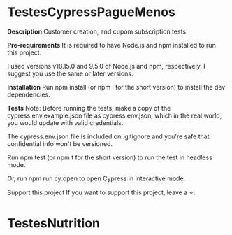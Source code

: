 # TestesCypressPagueMenos
**Description**
Customer creation, and cupom subscription tests

**Pre-requirements**
It is required to have Node.js and npm installed to run this project.

I used versions v18.15.0 and 9.5.0 of Node.js and npm, respectively. I suggest you use the same or later versions.

**Installation**
Run npm install (or npm i for the short version) to install the dev dependencies.

**Tests**
Note: Before running the tests, make a copy of the cypress.env.example.json file as cypress.env.json, which in the real world, you would update with valid credentials.

The cypress.env.json file is included on .gitignore and you're safe that confidential info won't be versioned.

Run npm test (or npm t for the short version) to run the test in headless mode.

Or, run npm run cy:open to open Cypress in interactive mode.

Support this project
If you want to support this project, leave a ⭐.
# TestesNutrition

